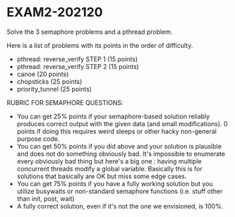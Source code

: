 # EXAM2-202120

Solve the 3 semaphore problems and a pthread problem.

Here is a list of problems with its points in the order of difficulty.

* pthread: reverse_verify STEP 1 (15 points)
* pthread: reverse_verify STEP 2 (15 points)
* canoe (20 points)
* chopsticks (25 points)
* priority_tunnel (25 points)


RUBRIC FOR SEMAPHORE QUESTIONS:


* You can get 25% points if your semaphore-based solution reliably
  produces correct output with the given data (and small
  modifications).  0 points if doing this requires weird sleeps or
  other hacky non-general purpose code.
* You can get 50% points if you did above and your solution is
  plausible and does not do something obviously bad.  It's impossible
  to enumerate every obviously bad thing but here's a big one : having
  multiple concurrent threads modify a global variable.  Basically
  this is for solutions that basically are OK but miss some edge
  cases.
* You can get 75% points if you have a fully working solution but
  you utilize busywaits or non-standard semaphore functions
  (i.e. stuff other than init, post, wait)
* A fully correct solution, even if it's not the one we envisioned, is
  100%.
